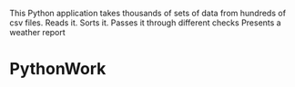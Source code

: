This Python application takes thousands of sets of data from hundreds of csv files. 
Reads it. Sorts it. Passes it through different checks
Presents a weather report
# PythonWork

